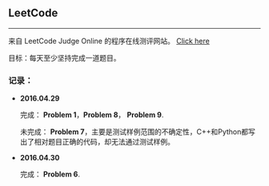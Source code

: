 ## LeetCode

----
来自 LeetCode Judge Online 的程序在线测评网站。 [Click here](https://leetcode.com/)

目标：每天至少坚持完成一道题目。

### 记录：
* **2016.04.29**

  完成： **Problem 1**，**Problem 8**， **Problem 9**.

  未完成： **Problem 7**，主要是测试样例范围的不确定性，C++和Python都写出了相对题目正确的代码，却无法通过测试样例。


* **2016.04.30**

  完成： **Problem 6**.

